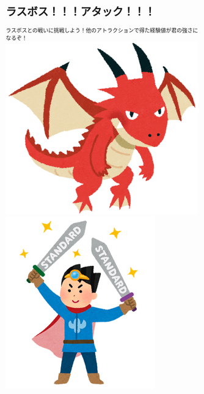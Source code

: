 # ラスボス！！！アタック！！！

ラスボスとの戦いに挑戦しよう！他のアトラクションで得た経験値が君の強さになるぞ！
![桜](fantasy_dragon.png)　![桜](character_double_standard.png)

